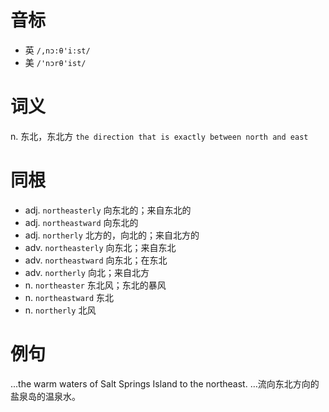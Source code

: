 # 音标

- 英 `/,nɔ:θ'i:st/`
- 美 `/'nɔrθ'ist/`

# 词义

n. 东北，东北方
`the direction that is exactly between north and east`

# 同根

- adj. `northeasterly` 向东北的；来自东北的
- adj. `northeastward` 向东北的
- adj. `northerly` 北方的，向北的；来自北方的
- adv. `northeasterly` 向东北；来自东北
- adv. `northeastward` 向东北；在东北
- adv. `northerly` 向北；来自北方
- n. `northeaster` 东北风；东北的暴风
- n. `northeastward` 东北
- n. `northerly` 北风

# 例句

...the warm waters of Salt Springs Island to the northeast.
…流向东北方向的盐泉岛的温泉水。


